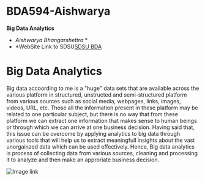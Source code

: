 # BDA594-Aishwarya
**Big Data Analytics**
* *Aishwarya Bhangarshettra* *
* *WebSite Link to SDSU[SDSU BDA](https://big.sdsu.edu/)
# Big Data Analytics
Big data accoording to me is a "huge" data sets that are available across the various platform in structured, unstructed and semi-structured platform from various sources such as social media, webpages, links, images, videos, URL, etc. Those all the information present in these platform may be related to one particular subject, but there is no way that from these platform we can extract one information that makes sense to human beings or through which we can arrive at one business decision. Having said that, this issue can be overcome by applying analytics to big data through various tools that will help us to extract meaningfull insights about the vast unorgainzed data which can be used effectively. Hence, Big data analytics is process of collecting data from various sources, cleaning and processing it to analyze and then make an approriate business decision.

![Image link](https://i.ibb.co/pvBsHT4/aishwarya-photo1.jpg)



